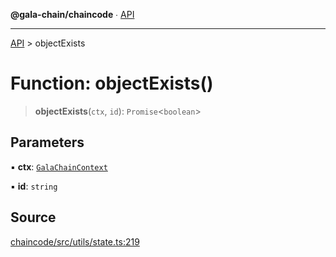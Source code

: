 **@gala-chain/chaincode** ∙ [API](../exports.md)

***

[API](../exports.md) > objectExists

# Function: objectExists()

> **objectExists**(`ctx`, `id`): `Promise`\<`boolean`\>

## Parameters

▪ **ctx**: [`GalaChainContext`](../classes/GalaChainContext.md)

▪ **id**: `string`

## Source

[chaincode/src/utils/state.ts:219](https://github.com/GalaChain/sdk/blob/bcbbb18/chaincode/src/utils/state.ts#L219)
